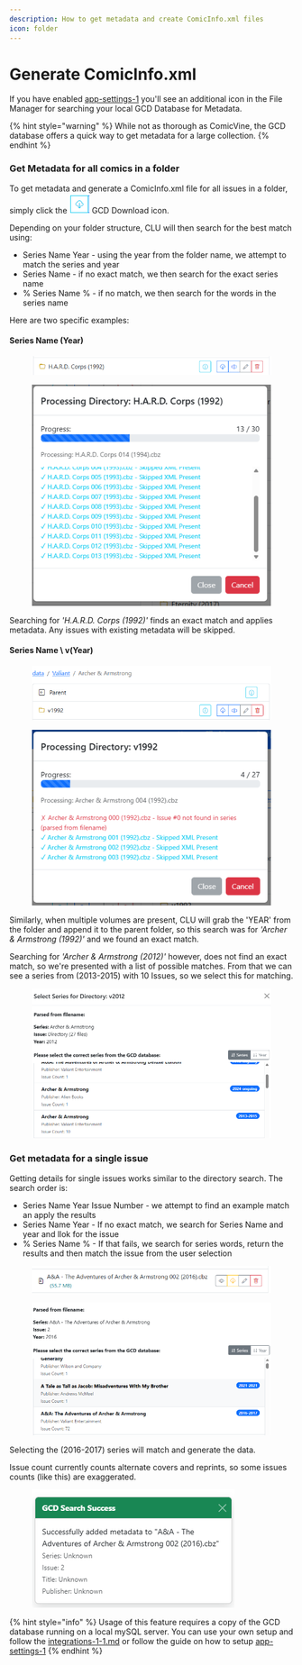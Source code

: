 ```yaml
---
description: How to get metadata and create ComicInfo.xml files
icon: folder
---
```


# Generate ComicInfo.xml

If you have enabled [app-settings-1](../app-settings-1/ "mention") you'll see an additional icon in the File Manager for searching your local GCD Database for Metadata.

{% hint style="warning" %}
While not as thorough as ComicVine, the GCD database offers a quick way to get metadata for a large collection.
{% endhint %}

### Get Metadata for all comics in a folder

To get metadata and generate a ComicInfo.xml file for all issues in a folder, simply click the ![](<../../.gitbook/assets/Screenshot 2025-10-07 090845.png>) GCD Download icon.

Depending on your folder structure, CLU will then search for the best match using:

* Series Name Year - using the year from the folder name, we attempt to match the series and year
* Series Name - if no exact match, we then search for the exact series name
* % Series Name % - if no match, we then search for the words in the series name

Here are two specific examples:

#### Series Name (Year)

<figure><img src="../../.gitbook/assets/Screenshot 2025-10-07 091007.png" alt=""><figcaption></figcaption></figure>

<figure><img src="../../.gitbook/assets/Screenshot 2025-10-07 091355.png" alt=""><figcaption></figcaption></figure>

Searching for _'H.A.R.D. Corps (1992)'_ finds an exact match and applies metadata. Any issues with existing metadata will be skipped.

#### Series Name \ v(Year)

<figure><img src="../../.gitbook/assets/Screenshot 2025-10-07 090950.png" alt=""><figcaption></figcaption></figure>

<figure><img src="../../.gitbook/assets/Screenshot 2025-10-07 091418.png" alt=""><figcaption></figcaption></figure>

Similarly, when multiple volumes are present, CLU will grab the 'YEAR' from the folder and append it to the parent folder, so this search was for _'Archer & Armstrong (1992)'_ and we found an exact match.

Searching for _'Archer & Armstrong (2012)'_ however, does not find an exact match, so we're presented with a list of possible matches. From that we can see a series from (2013-2015) with 10 Issues, so we select this for matching.

<figure><img src="../../.gitbook/assets/Screenshot 2025-10-07 091938.png" alt=""><figcaption></figcaption></figure>

### Get metadata for a single issue

Getting details for single issues works similar to the directory search. The search order is:

* Series Name Year Issue Number - we attempt to find an example match an apply the results
* Series Name Year - If no exact match, we search for Series Name and year and llok for the issue
* % Series Name % - If that fails, we search for series words, return the results and then match the issue from the user selection

<figure><img src="../../.gitbook/assets/Screenshot 2025-10-07 093407.png" alt=""><figcaption></figcaption></figure>

<figure><img src="../../.gitbook/assets/Screenshot 2025-10-07 093426.png" alt=""><figcaption></figcaption></figure>

Selecting the (2016-2017) series will match and generate the data.

Issue count currently counts alternate covers and reprints, so some issues counts (like this) are exaggerated.&#x20;

<figure><img src="../../.gitbook/assets/Screenshot 2025-10-07 093337.png" alt=""><figcaption></figcaption></figure>

{% hint style="info" %}
Usage of this feature requires a copy of the GCD database running on a local mySQL server. You can use your own setup and follow the [integrations-1-1.md](../app-settings-1/integrations-1-1.md "mention") or follow the guide on how to setup [app-settings-1](../app-settings-1/ "mention")
{% endhint %}
